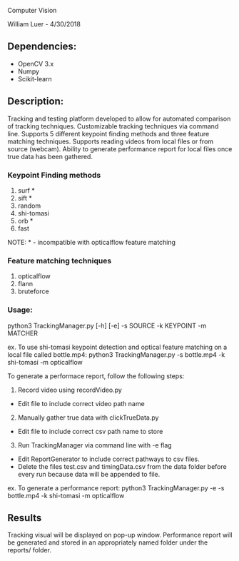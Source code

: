 Computer Vision

William Luer - 4/30/2018

## Dependencies:
   - OpenCV 3.x
   - Numpy
   - Scikit-learn


## Description:
Tracking and testing platform developed to allow for automated comparison of tracking techniques.
Customizable tracking techniques via command line. Supports 5 different keypoint finding methods and three feature matching techniques. Supports reading videos from local files or from source (webcam). Ability to generate performance report for local files once true data has been gathered.

### Keypoint Finding methods
1. surf *
2. sift *
3. random
4. shi-tomasi
5. orb *
6. fast

 NOTE: * - incompatible with opticalflow feature matching


### Feature matching techniques
1. opticalflow
2. flann
3. bruteforce


### Usage:
python3 TrackingManager.py [-h] [-e] -s SOURCE -k KEYPOINT -m MATCHER

ex. To use shi-tomasi keypoint detection and optical feature matching on a local file called bottle.mp4:
python3 TrackingManager.py -s bottle.mp4 -k shi-tomasi -m opticalflow

To generate a performace report, follow the following steps:
1. Record video using recordVideo.py
  - Edit file to include correct video path name
2. Manually gather true data with clickTrueData.py
  - Edit file to include correct csv path name to store
3. Run TrackingManager via command line with -e flag
  - Edit ReportGenerator to include correct pathways to csv files.
  - Delete the files test.csv and timingData.csv from the data folder before every run because data will be appended to file.

ex. To generate a performance report:
python3 TrackingManager.py -e -s bottle.mp4 -k shi-tomasi -m opticalflow


## Results
Tracking visual will be displayed on pop-up window.
Performance report will be generated and stored in an appropriately named folder under the reports/ folder.
